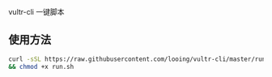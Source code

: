 vultr-cli 一键脚本

## 使用方法 ##
``` bash
curl -sSL https://raw.githubusercontent.com/looing/vultr-cli/master/run.sh -o run.sh \
&& chmod +x run.sh
```

